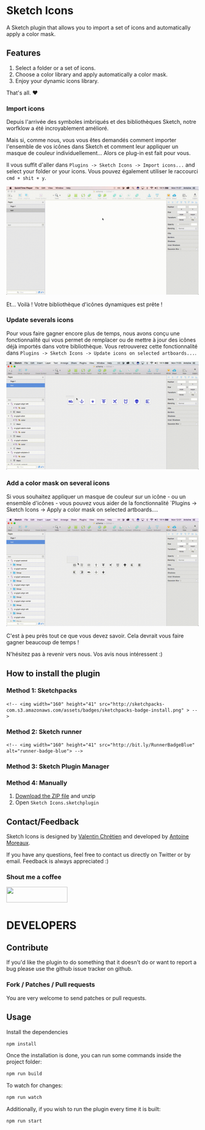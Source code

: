 # Sketch Icons

A Sketch plugin that allows you to import a set of icons and automatically apply a color mask.

## Features

1. Select a folder or a set of icons.
2. Choose a color library and apply automatically a color mask.
3. Enjoy your dynamic icons library.

That's all. ❤️

### Import icons

Depuis l'arrivée des symboles imbriqués et des bibliothèques Sketch, notre worfklow a été incroyablement amélioré. 

Mais si, comme nous, vous vous êtes demandés comment importer l'ensemble de vos icônes dans Sketch et comment leur appliquer un masque de couleur individuellement... Alors ce plug-in est fait pour vous.

Il vous suffit d'aller dans `Plugins -> Sketch Icons -> Import icons...` and select your folder or your icons. Vous pouvez également utiliser le raccourci `cmd + shit + y`.

![alt text](images/import-icons.gif)

Et... Voilà ! Votre bibliothèque d'icônes dynamiques est prête !

### Update severals icons

Pour vous faire gagner encore plus de temps, nous avons conçu une fonctionnalité qui vous permet de remplacer ou de mettre à jour des icônes déjà importés dans votre bibliothèque. Vous retrouverez cette fonctionnalité dans `Plugins -> Sketch Icons -> Update icons on selected artboards...`.

![alt text](images/update-icons.gif)

### Add a color mask on several icons

Si vous souhaitez appliquer un masque de couleur sur un icône - ou un ensemble d'icônes - vous pouvez vous aider de la fonctionnalité `Plugins -> Sketch Icons -> Apply a color mask on selected artboards....

![alt text](images/add-mask-icons.gif)

C'est à peu près tout ce que vous devez savoir. Cela devrait vous faire gagner beaucoup de temps ! 

N'hésitez pas à revenir vers nous. Vos avis nous intéressent :)

## How to install the plugin

### Method 1: Sketchpacks

<!-- <a href="https://sketchpacks.com/sonburn/symbol-instance-locator/install"> -->
	<!-- <img width="160" height="41" src="http://sketchpacks-com.s3.amazonaws.com/assets/badges/sketchpacks-badge-install.png" > -->
<!-- </a> -->

### Method 2: Sketch runner

<!-- <a href="http://bit.ly/SketchRunnerWebsite"> -->
	<!-- <img width="160" height="41" src="http://bit.ly/RunnerBadgeBlue" alt="runner-badge-blue"> -->
<!-- </a> -->

### Method 3: Sketch Plugin Manager

### Method 4: Manually

1. [Download the ZIP file](https://github.com/amoreaux/Sketch-Icons/raw/master/release/Sketch-Icons.zip) and unzip
2. Open `Sketch Icons.sketchplugin`

## Contact/Feedback

Sketch Icons is designed by [Valentin Chrétien](https://twitter.com/valentinchrt) and developed by [Antoine Moreaux](https://twitter.com/Antoine_Moreaux).

If you have any questions, feel free to contact us directly on Twitter or by email. Feedback is always appreciated :)

### Shout me a coffee

<a href="https://www.paypal.me/AntoineMoreaux">
	<img width="160" height="41" src="https://raw.githubusercontent.com/DWilliames/PDF-export-sketch-plugin/master/images/paypal-badge.png">
</a>

# DEVELOPERS

## Contribute

If you'd like the plugin to do something that it doesn't do or want to report a bug please use the github issue tracker on github.

### Fork / Patches / Pull requests

You are very welcome to send patches or pull requests.

## Usage

Install the dependencies

```bash
npm install
```

Once the installation is done, you can run some commands inside the project folder:

```bash
npm run build
```

To watch for changes:

```bash
npm run watch
```

Additionally, if you wish to run the plugin every time it is built:

```bash
npm run start
```


